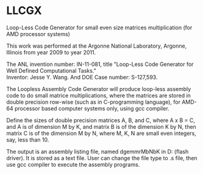 # LLCGX
Loop-Less Code Generator for small even size matrices multiplication (for AMD processor  systems) 


This work was performed at the Argonne National Laboratory, Argonne, Illinois
from year 2009 to year 2011.

The ANL invention number: IN-11-081, title "Loop-Less Code
Generator for Well Defined Computational Tasks."  
Inventor: Jesse Y. Wang.  And DOE Case number: S-127,593.

The Loopless Assembly Code Generator will produce loop-less assembly code to do small matrice multiplications,
where the matrices are stored in double precision row-wise (such as in C-programming language), for AMD-64 
processor based computer systems only,  using gcc compiler.
  

Define the sizes of double precision matrices A, B, and C,  where A x B = C, and
A is of dimension M by K, and matrix B is of the dimension K by N, then
matrix C is of the dimension M by N, where M, K, N are small even integers, say, less than 10.

The output is an assembly listing file, named dgemmrMbNbK in D: (flash driver).  It is stored as a text file.
User can change the file type to .s file, then use gcc compiler to execute the assembly programs.
